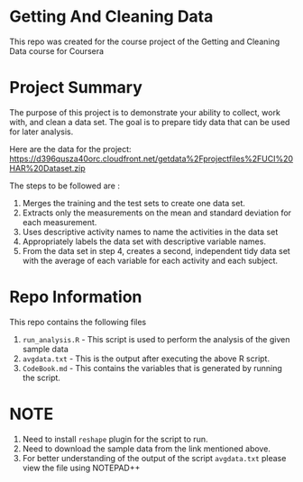 # Getting And Cleaning Data
This repo was created for the course project of the Getting and Cleaning Data course for Coursera

# Project Summary
The purpose of this project is to demonstrate your ability to collect, work with, and clean a data set. The goal is to prepare tidy data that can be used for later analysis.

Here are the data for the project:
https://d396qusza40orc.cloudfront.net/getdata%2Fprojectfiles%2FUCI%20HAR%20Dataset.zip

The steps to be followed are :
1. Merges the training and the test sets to create one data set.
2. Extracts only the measurements on the mean and standard deviation for each measurement.
3. Uses descriptive activity names to name the activities in the data set
4. Appropriately labels the data set with descriptive variable names.
5. From the data set in step 4, creates a second, independent tidy data set with the average of each variable for each activity and each      subject.

# Repo Information
This repo contains the following files

1. `run_analysis.R` - This script is used to perform the analysis of the given sample data
2. `avgdata.txt` - This is the output after executing the above R script.
3. `CodeBook.md` - This contains the variables that is generated by running the script.

# NOTE
1. Need to install `reshape` plugin for the script to run.
2. Need to download the sample data from the link mentioned above.
3. For better understanding of the output of the script `avgdata.txt` please view the file using NOTEPAD++